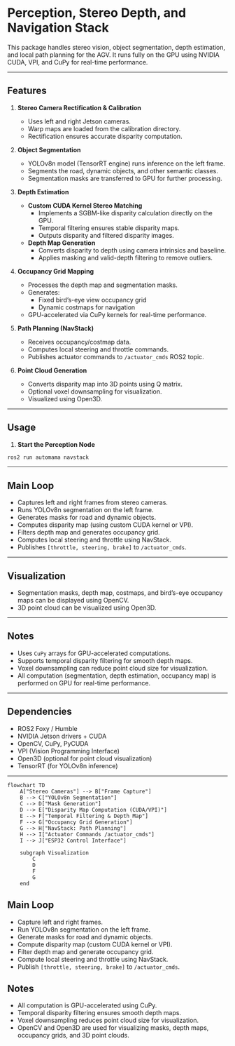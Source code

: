 # Perception, Stereo Depth, and Navigation Stack

This package handles stereo vision, object segmentation, depth estimation, and local path planning for the AGV. It runs fully on the GPU using NVIDIA CUDA, VPI, and CuPy for real-time performance.

---

## Features

1. **Stereo Camera Rectification & Calibration**
   - Uses left and right Jetson cameras.
   - Warp maps are loaded from the calibration directory.
   - Rectification ensures accurate disparity computation.

2. **Object Segmentation**
   - YOLOv8n model (TensorRT engine) runs inference on the left frame.
   - Segments the road, dynamic objects, and other semantic classes.
   - Segmentation masks are transferred to GPU for further processing.

3. **Depth Estimation**
   - **Custom CUDA Kernel Stereo Matching**
     - Implements a SGBM-like disparity calculation directly on the GPU.
     - Temporal filtering ensures stable disparity maps.
     - Outputs disparity and filtered disparity images.
   - **Depth Map Generation**
     - Converts disparity to depth using camera intrinsics and baseline.
     - Applies masking and valid-depth filtering to remove outliers.

4. **Occupancy Grid Mapping**
   - Processes the depth map and segmentation masks.
   - Generates:
     - Fixed bird’s-eye view occupancy grid
     - Dynamic costmaps for navigation
   - GPU-accelerated via CuPy kernels for real-time performance.

5. **Path Planning (NavStack)**
   - Receives occupancy/costmap data.
   - Computes local steering and throttle commands.
   - Publishes actuator commands to `/actuator_cmds` ROS2 topic.

6. **Point Cloud Generation**
   - Converts disparity map into 3D points using Q matrix.
   - Optional voxel downsampling for visualization.
   - Visualized using Open3D.

---

## Usage

1. **Start the Perception Node**
```bash
ros2 run automama navstack
```

---

## Main Loop

- Captures left and right frames from stereo cameras.
- Runs YOLOv8n segmentation on the left frame.
- Generates masks for road and dynamic objects.
- Computes disparity map (using custom CUDA kernel or VPI).
- Filters depth map and generates occupancy grid.
- Computes local steering and throttle using NavStack.
- Publishes `[throttle, steering, brake]` to `/actuator_cmds`.

---

## Visualization

- Segmentation masks, depth map, costmaps, and bird’s-eye occupancy maps can be displayed using OpenCV.
- 3D point cloud can be visualized using Open3D.

---

## Notes

- Uses `CuPy` arrays for GPU-accelerated computations.
- Supports temporal disparity filtering for smooth depth maps.
- Voxel downsampling can reduce point cloud size for visualization.
- All computation (segmentation, depth estimation, occupancy map) is performed on GPU for real-time performance.

---

## Dependencies

- ROS2 Foxy / Humble
- NVIDIA Jetson drivers + CUDA
- OpenCV, CuPy, PyCUDA
- VPI (Vision Programming Interface)
- Open3D (optional for point cloud visualization)
- TensorRT (for YOLOv8n inference)

---

```mermaid
flowchart TD
    A["Stereo Cameras"] --> B["Frame Capture"]
    B --> C["YOLOv8n Segmentation"]
    C --> D["Mask Generation"]
    D --> E["Disparity Map Computation (CUDA/VPI)"]
    E --> F["Temporal Filtering & Depth Map"]
    F --> G["Occupancy Grid Generation"]
    G --> H["NavStack: Path Planning"]
    H --> I["Actuator Commands /actuator_cmds"]
    I --> J["ESP32 Control Interface"]

    subgraph Visualization
        C
        D
        F
        G
    end
```
## Main Loop

- Capture left and right frames.
- Run YOLOv8n segmentation on the left frame.
- Generate masks for road and dynamic objects.
- Compute disparity map (custom CUDA kernel or VPI).
- Filter depth map and generate occupancy grid.
- Compute local steering and throttle using NavStack.
- Publish `[throttle, steering, brake]` to `/actuator_cmds`.

## Notes

- All computation is GPU-accelerated using CuPy.
- Temporal disparity filtering ensures smooth depth maps.
- Voxel downsampling reduces point cloud size for visualization.
- OpenCV and Open3D are used for visualizing masks, depth maps, occupancy grids, and 3D point clouds.

